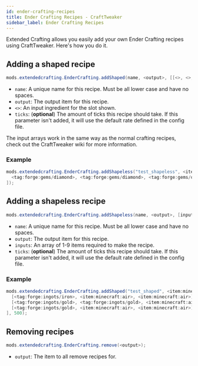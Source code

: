```yaml
---
id: ender-crafting-recipes
title: Ender Crafting Recipes - CraftTweaker
sidebar_label: Ender Crafting Recipes
---
```


Extended Crafting allows you easily add your own Ender Crafting recipes using CraftTweaker. Here's how you do it.

## Adding a shaped recipe
```java
mods.extendedcrafting.EnderCrafting.addShaped(name, <output>, [[<>, <>, <>], [<>, <>, <>], [<>, <>, <>]], ticks);  
```

- `name`: A unique name for this recipe. Must be all lower case and have no spaces.
- `output`: The output item for this recipe.
- `<>`: An input ingredient for the slot shown.
- `ticks`: (**optional**) The amount of ticks this recipe should take. If this parameter isn't added, it will use the default rate defined in the config file.

The input arrays work in the same way as the normal crafting recipes, check out the CraftTweaker wiki for more information.

### Example
```java
mods.extendedcrafting.EnderCrafting.addShapeless("test_shapeless", <item:minecraft:cobblestone>, [
  <tag:forge:gems/diamond>, <tag:forge:gems/diamond>, <tag:forge:gems/diamond>, <tag:forge:gems/diamond>, <tag:forge:gems/diamond>, <tag:forge:gems/diamond>
]);
```

## Adding a shapeless recipe
```java
mods.extendedcrafting.EnderCrafting.addShapeless(name, <output>, [inputs], ticks); 
```

- `name`: A unique name for this recipe. Must be all lower case and have no spaces.
- `output`: The output item for this recipe.
- `inputs`: An array of 1-9 items required to make the recipe.
- `ticks`: (**optional**) The amount of ticks this recipe should take. If this parameter isn't added, it will use the default rate defined in the config file.

### Example
```java
mods.extendedcrafting.EnderCrafting.addShaped("test_shaped", <item:minecraft:stick>, [
  [<tag:forge:ingots/iron>, <item:minecraft:air>, <item:minecraft:air>], 
  [<tag:forge:ingots/gold>, <tag:forge:ingots/gold>, <item:minecraft:air>], 
  [<tag:forge:ingots/gold>, <item:minecraft:air>, <item:minecraft:air>]
], 500);
```

## Removing recipes
```java
mods.extendedcrafting.EnderCrafting.remove(<output>);
```

- `output`: The item to all remove recipes for.
